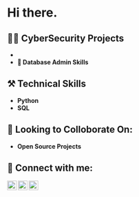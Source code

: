 <h1>Hi there.</h1>

<h2>👨‍💻 CyberSecurity Projects</h2>

- <b> </b>
- <b> 📝 Database Admin Skills</b>

<h2>⚒️ Technical Skills</h2>

- <b>Python</b>
- <b>SQL</b>

<h2> 🚀 Looking to Colloborate On:</h2>

- <b>Open Source Projects</b>


<h2> 🤳 Connect with me:</h2>

[<img align="left" alt="Nick Scolari | LinkedIn" width="22px" src="https://cdn.jsdelivr.net/npm/simple-icons@v3/icons/linkedin.svg" />][linkedin]
[<img align="left" alt="nick_scozza | YouTube" width="22px" src="https://cdn.jsdelivr.net/npm/simple-icons@v3/icons/youtube.svg" />][youtube]
[<img align="left" alt="nick_scozza | Twitter" width="22px" src="https://cdn.jsdelivr.net/npm/simple-icons@v3/icons/twitter.svg" />][twitter]

[linkedin]: https://www.linkedin.com/in/nickscolari/
[twitter]: https://x.com/NickScolari1
[youtube]: https://www.youtube.com/channel/UCV4Ntwt64WWC_8Tp4Uh-DNA
